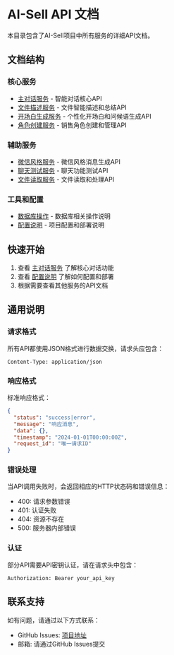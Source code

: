 # AI-Sell API 文档

本目录包含了AI-Sell项目中所有服务的详细API文档。

## 文档结构

### 核心服务
- [主对话服务](./main-service.md) - 智能对话核心API
- [文件描述服务](./description-service.md) - 文件智能描述和总结API
- [开场白生成服务](./opening-service.md) - 个性化开场白和问候语生成API
- [角色创建服务](./role-service.md) - 销售角色创建和管理API

### 辅助服务
- [微信风格服务](./wechat-style-service.md) - 微信风格消息生成API
- [聊天测试服务](./chat-test-service.md) - 聊天功能测试API
- [文件读取服务](./file-reader-service.md) - 文件读取和处理API

### 工具和配置
- [数据库操作](./database-operations.md) - 数据库相关操作说明
- [配置说明](./configuration.md) - 项目配置和部署说明

## 快速开始

1. 查看 [主对话服务](./main-service.md) 了解核心对话功能
2. 查看 [配置说明](./configuration.md) 了解如何配置和部署
3. 根据需要查看其他服务的API文档

## 通用说明

### 请求格式
所有API都使用JSON格式进行数据交换，请求头应包含：
```
Content-Type: application/json
```

### 响应格式
标准响应格式：
```json
{
  "status": "success|error",
  "message": "响应消息",
  "data": {},
  "timestamp": "2024-01-01T00:00:00Z",
  "request_id": "唯一请求ID"
}
```

### 错误处理
当API调用失败时，会返回相应的HTTP状态码和错误信息：
- 400: 请求参数错误
- 401: 认证失败
- 404: 资源不存在
- 500: 服务器内部错误

### 认证
部分API需要API密钥认证，请在请求头中包含：
```
Authorization: Bearer your_api_key
```

## 联系支持

如有问题，请通过以下方式联系：
- GitHub Issues: [项目地址](https://github.com/Farewell-CK/aisell_dev)
- 邮箱: 请通过GitHub Issues提交 